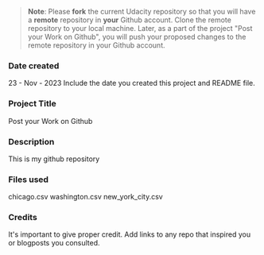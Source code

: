 >**Note**: Please **fork** the current Udacity repository so that you will have a **remote** repository in **your** Github account. Clone the remote repository to your local machine. Later, as a part of the project "Post your Work on Github", you will push your proposed changes to the remote repository in your Github account.

### Date created
23 - Nov - 2023
Include the date you created this project and README file.

### Project Title
Post your Work on Github

### Description
This is my github repository

### Files used
chicago.csv
washington.csv
new_york_city.csv

### Credits
It's important to give proper credit. Add links to any repo that inspired you or blogposts you consulted.

